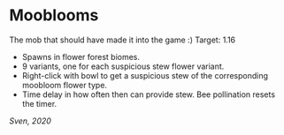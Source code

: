 # Mooblooms

The mob that should have made it into the game :)  Target: 1.16

* Spawns in flower forest biomes.
* 9 variants, one for each suspicious stew flower variant.
* Right-click with bowl to get a suspicious stew of the corresponding moobloom flower type.
* Time delay in how often then can provide stew.  Bee pollination resets the timer.


*Sven, 2020*
